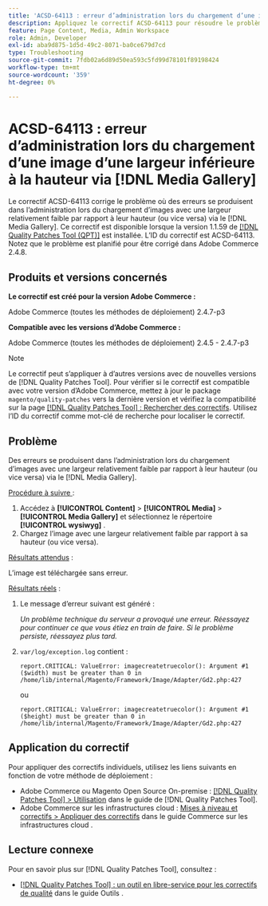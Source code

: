 ```yaml
---
title: 'ACSD-64113 : erreur d’administration lors du chargement d’une image d’une largeur inférieure à la hauteur via  [!DNL Media Gallery]'
description: Appliquez le correctif ACSD-64113 pour résoudre le problème d’Adobe Commerce en raison duquel des erreurs se produisent chez l’administrateur lors du chargement d’images présentant une largeur relativement faible par rapport à leur hauteur (ou inversement) via l’ [!DNL Media Gallery] .
feature: Page Content, Media, Admin Workspace
role: Admin, Developer
exl-id: aba9d875-1d5d-49c2-8071-ba0ce679d7cd
type: Troubleshooting
source-git-commit: 7fdb02a6d89d50ea593c5fd99d78101f89198424
workflow-type: tm+mt
source-wordcount: '359'
ht-degree: 0%

---
```


# ACSD-64113 : erreur d’administration lors du chargement d’une image d’une largeur inférieure à la hauteur via [!DNL Media Gallery]

Le correctif ACSD-64113 corrige le problème où des erreurs se produisent dans l’administration lors du chargement d’images avec une largeur relativement faible par rapport à leur hauteur (ou vice versa) via le [!DNL Media Gallery]. Ce correctif est disponible lorsque la version 1.1.59 de [[!DNL Quality Patches Tool (QPT)]](/help/tools/quality-patches-tool/quality-patches-tool-to-self-serve-quality-patches.md) est installée. L’ID du correctif est ACSD-64113. Notez que le problème est planifié pour être corrigé dans Adobe Commerce 2.4.8.

## Produits et versions concernés

**Le correctif est créé pour la version Adobe Commerce :**

Adobe Commerce (toutes les méthodes de déploiement) 2.4.7-p3

**Compatible avec les versions d’Adobe Commerce :**

Adobe Commerce (toutes les méthodes de déploiement) 2.4.5 - 2.4.7-p3

>[!NOTE]
>
>Le correctif peut s’appliquer à d’autres versions avec de nouvelles versions de [!DNL Quality Patches Tool]. Pour vérifier si le correctif est compatible avec votre version d’Adobe Commerce, mettez à jour le package `magento/quality-patches` vers la dernière version et vérifiez la compatibilité sur la page [[!DNL Quality Patches Tool] : Rechercher des correctifs](https://experienceleague.adobe.com/tools/commerce-quality-patches/index.html). Utilisez l’ID du correctif comme mot-clé de recherche pour localiser le correctif.

## Problème

Des erreurs se produisent dans l’administration lors du chargement d’images avec une largeur relativement faible par rapport à leur hauteur (ou vice versa) via le [!DNL Media Gallery].

<u>Procédure à suivre </u> :

1. Accédez à **[!UICONTROL Content]** > **[!UICONTROL Media]** > **[!UICONTROL Media Gallery]** et sélectionnez le répertoire **[!UICONTROL wysiwyg]** .
1. Chargez l’image avec une largeur relativement faible par rapport à sa hauteur (ou vice versa).

<u>Résultats attendus</u> :

L’image est téléchargée sans erreur.

<u>Résultats réels</u> :

1. Le message d’erreur suivant est généré :

   *Un problème technique du serveur a provoqué une erreur. Réessayez pour continuer ce que vous étiez en train de faire. Si le problème persiste, réessayez plus tard.*
1. `var/log/exception.log` contient :

   ```
   report.CRITICAL: ValueError: imagecreatetruecolor(): Argument #1 ($width) must be greater than 0 in /home/lib/internal/Magento/Framework/Image/Adapter/Gd2.php:427
   ```

   ou

   ```
   report.CRITICAL: ValueError: imagecreatetruecolor(): Argument #1 ($height) must be greater than 0 in /home/lib/internal/Magento/Framework/Image/Adapter/Gd2.php:427
   ```

## Application du correctif

Pour appliquer des correctifs individuels, utilisez les liens suivants en fonction de votre méthode de déploiement :

* Adobe Commerce ou Magento Open Source On-premise : [[!DNL Quality Patches Tool] > Utilisation](/help/tools/quality-patches-tool/usage.md) dans le guide de [!DNL Quality Patches Tool].
* Adobe Commerce sur les infrastructures cloud : [Mises à niveau et correctifs > Appliquer des correctifs](https://experienceleague.adobe.com/docs/commerce-cloud-service/user-guide/develop/upgrade/apply-patches.html) dans le guide Commerce sur les infrastructures cloud .


## Lecture connexe

Pour en savoir plus sur [!DNL Quality Patches Tool], consultez :

* [[!DNL Quality Patches Tool] : un outil en libre-service pour les correctifs de qualité](/help/tools/quality-patches-tool/quality-patches-tool-to-self-serve-quality-patches.md) dans le guide Outils .
